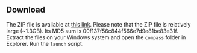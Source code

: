 <h2 id="download">Download</h2>

  The ZIP file is available at [this link](https://s3-us-west-1.amazonaws.com/compass-golden-image/compass.zip). Please note that the ZIP file is relatively large (~1.3GB). Its MD5 sum is 00f137f56c844f566e7d9e81be83e31f.
  Extract the files on your Windows system and open the `compass` folder in Explorer. Run the `launch` script.
